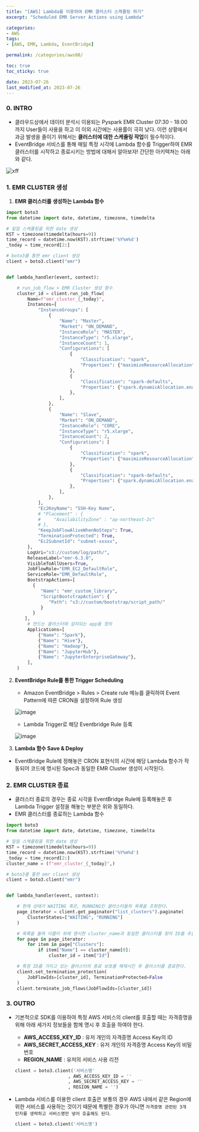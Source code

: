 ```yaml
---
title: "[AWS] Lambda를 이용하여 EMR 클러스터 스케쥴링 하기"
excerpt: "Scheduled EMR Server Actions using Lambda"

categories:
- AWS
tags:
- [AWS, EMR, Lambda, EventBridge]

permalink: /categories/aws08/

toc: true
toc_sticky: true

date: 2023-07-26
last_modified_at: 2023-07-26
---
```


### 0. INTRO
- 클라우드상에서 데이터 분석시 이용되는 Pyspark EMR Cluster 07:30 - 18:00 까지 User들이 사용을 하고 이 이외 시간에는 사용률이 극히 낮다. 이런 상황에서 과금 발생을 줄이기 위해서는 **클러스터에 대한 스케쥴링 작업**이 필수적이다.
- EventBridge 서비스를 통해 매일 특정 시각에 Lambda 함수를 Trigger하여 EMR 클러스터를 시작하고 종료시키는 방법에 대해서 알아보자! 간단한 아키텍쳐는 아래와 같다.
  
![xff](https://github.com/Hyunsoo-Ryan-Lee/AWS-Training/assets/83285291/44636dac-c4fd-4b1a-ac2b-75d6aab650aa)

### 1. EMR CLUSTER 생성
1. **EMR 클러스터를 생성하는 Lambda 함수**

```python
import boto3
from datetime import date, datetime, timezone, timedelta

# 일일 스케쥴링을 위한 date 생성
KST = timezone(timedelta(hours=9))
time_record = datetime.now(KST).strftime('%Y%m%d')
_today = time_record[2:]

# boto3를 통한 emr client 생성
client = boto3.client("emr")


def lambda_handler(event, context):

    # run_job_flow > EMR Cluster 생성 함수
    cluster_id = client.run_job_flow(
        Name=f"emr_cluster_{_today}",
        Instances={
            "InstanceGroups": [
                {
                    "Name": "Master",
                    "Market": "ON_DEMAND",
                    "InstanceRole": "MASTER",
                    "InstanceType": "r5.xlarge",
                    "InstanceCount": 1,
                    "Configurations": [
                        {
                            "Classification": "spark",
                            "Properties": {"maximizeResourceAllocation": "false"},
                        },
                        {
                            "Classification": "spark-defaults",
                            "Properties": {"spark.dynamicAllocation.enabled": "false",},
                        },
                    ],
                },
                {
                    "Name": "Slave",
                    "Market": "ON_DEMAND",
                    "InstanceRole": "CORE",
                    "InstanceType": "r5.xlarge",
                    "InstanceCount": 2,
                    "Configurations": [
                        {
                            "Classification": "spark",
                            "Properties": {"maximizeResourceAllocation": "false"},
                        },
                        {
                            "Classification": "spark-defaults",
                            "Properties": {"spark.dynamicAllocation.enabled": "false",},
                        },
                    ],
                },
            ],
            "Ec2KeyName": "SSH-Key Name",
            # "Placement" : {
            #     "AvailabilityZone" : "ap-northeast-2c"
            # },
            "KeepJobFlowAliveWhenNoSteps": True,
            "TerminationProtected": True,
            "Ec2SubnetId": "subnet-xxxxx",
        },
        LogUri="s3://custom/log/path/",
        ReleaseLabel="emr-6.3.0",
        VisibleToAllUsers=True,
        JobFlowRole="EMR_EC2_DefaultRole",
        ServiceRole="EMR_DefaultRole",
        BootstrapActions=[
          { 
             "Name": "emr_custom_library",
             "ScriptBootstrapAction": { 
                "Path": "s3://custom/bootstrap/script_path/"
             }
          }
       ],
        # 만드는 클러스터에 설치되는 app들 정의
        Applications=[
            {"Name": "Spark"},
            {"Name": "Hive"},
            {"Name": "Hadoop"},
            {"Name": "JupyterHub"},
            {"Name": "JupyterEnterpriseGateway"},
        ],
    )
```

2. **EventBridge Rule를 통한 Trigger Scheduling**
   - Amazon EventBridge > Rules > Create rule 메뉴를 클릭하여 Event Pattern에 따른 CRON을 설정하여 Rule 생성
  
    ![image](https://github.com/Hyunsoo-Ryan-Lee/AWS-Training/assets/83285291/a104be0c-142b-4a96-877a-db2c809a2621)

   - Lambda Trigger로 해당 Eventbridge Rule 등록
  
    ![image](https://github.com/Hyunsoo-Ryan-Lee/AWS-Training/assets/83285291/b20949c1-d8d8-4cf6-b3a7-3dfad8c1527c)

3. **Lambda 함수 Save & Deploy**
- EventBridge Rule에 정해놓은 CRON 표현식의 시간에 해당 Lambda 함수가 작동되어 코드에 명시된 Spec과 동일한 EMR Cluster 생성이 시작된다.


### 2. EMR CLUSTER 종료
- 클러스터 종료의 경우는 종료 시각을 EventBridge Rule에 등록해놓은 후 Lambda Trigger 설정을 해놓는 부분은 위와 동일하다. 
- EMR 클러스터를 종료하는 Lambda 함수

```python
import boto3
from datetime import date, datetime, timezone, timedelta

# 일일 스케쥴링을 위한 date 생성
KST = timezone(timedelta(hours=9))
time_record = datetime.now(KST).strftime('%Y%m%d')
_today = time_record[2:]
cluster_name = (f"emr_cluster_{_today}",)

# boto3를 통한 emr client 생성
client = boto3.client("emr")


def lambda_handler(event, context):

    # 현재 상태가 WAITING 혹은, RUNNING인 클러스터들의 목록을 조회한다.
    page_iterator = client.get_paginator("list_clusters").paginate(
        ClusterStates=["WAITING", "RUNNING"]
    )

    # 목록을 돌며 이름이 위에 명시한 cluster_name과 동일한 클러스터를 찾아 ID를 추출한다.
    for page in page_iterator:
        for item in page["Clusters"]:
            if item["Name"] == cluster_name[0]:
                cluster_id = item["Id"]

    # 특정 ID를 가지고 있는 클러스터의 종료 보호를 해제시킨 후 클러스터를 종료한다.
    client.set_termination_protection(
        JobFlowIds=[cluster_id], TerminationProtected=False
    )
    client.terminate_job_flows(JobFlowIds=[cluster_id])
```

### 3. OUTRO
- 기본적으로 SDK를 이용하여 특정 AWS 서비스의 client를 호출할 때는 자격증명을 위해 아래 세가지 정보들을 함께 명시 후 호출을 하여야 한다.
    - **AWS_ACCESS_KEY_ID** : 유저 개인의 자격증명 Access Key의 ID
    - **AWS_SECRET_ACCESS_KEY** : 유저 개인의 자격증명 Access Key의 비밀번호
    - **REGION_NAME** : 유저의 서비스 사용 리전
  
    ```python
    client = boto3.client('서비스명'
                        , AWS_ACCESS_KEY_ID = ''
                        , AWS_SECRET_ACCESS_KEY = ''
                        , REGION_NAME = '')
    ```

- Lambda 서비스를 이용한 client 호출은 보통의 경우 AWS 내에서 같은 Region에 위한 서비스를 사용하는 것이기 때문에 특별한 경우가 아니면 `자격증명 관련된 3개 인자를 생략하고 서비스명만 넣어 호출해도 된다`.

    ```python
    client = boto3.client('서비스명')
    ```